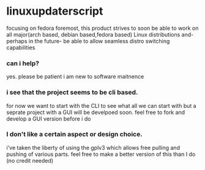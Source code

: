 # linuxupdaterscript
focusing on fedora foremost, this product strives to soon be able to work on all major(arch based, debian based,fedora based) Linux distributions and- perhaps in the future- be able to allow seamless distro switching capabilities 
<h3>can i help?</h3>
yes. please be patient i am new to software maitnence 
<h3>i see that the project seems to be cli based.</h3>
for now we want to start with the CLI to see what all we can start with but a seprate project with a GUI will be develpoed soon. feel free to fork and develop a GUI version before i do
<h3>I don't like a certain aspect or design choice.</h3>
i've taken the liberty of using the gplv3 which allows free pulling and pushing of various parts. feel free to make a better version of this than I do (no credit needed)
